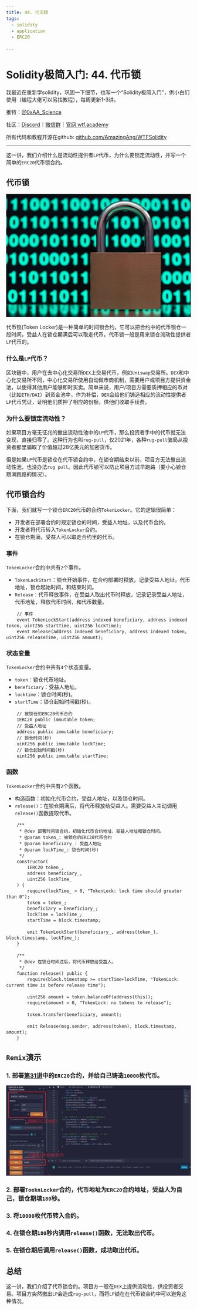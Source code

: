 ```yaml
---
title: 44. 代币锁
tags:
  - solidity
  - application
  - ERC20

---
```


# Solidity极简入门: 44. 代币锁

我最近在重新学solidity，巩固一下细节，也写一个“Solidity极简入门”，供小白们使用（编程大佬可以另找教程），每周更新1-3讲。

推特：[@0xAA_Science](https://twitter.com/0xAA_Science)

社区：[Discord](https://discord.wtf.academy)｜[微信群](https://docs.google.com/forms/d/e/1FAIpQLSe4KGT8Sh6sJ7hedQRuIYirOoZK_85miz3dw7vA1-YjodgJ-A/viewform?usp=sf_link)｜[官网 wtf.academy](https://wtf.academy)

所有代码和教程开源在github: [github.com/AmazingAng/WTFSolidity](https://github.com/AmazingAng/WTFSolidity)

-----

这一讲，我们介绍什么是流动性提供者`LP`代币，为什么要锁定流动性，并写一个简单的`ERC20`代币锁合约。

## 代币锁

![代币锁](./img/44-1.webp)

代币锁(Token Locker)是一种简单的时间锁合约，它可以把合约中的代币锁仓一段时间，受益人在锁仓期满后可以取走代币。代币锁一般是用来锁仓流动性提供者`LP`代币的。

### 什么是`LP`代币？

区块链中，用户在去中心化交易所`DEX`上交易代币，例如`Uniswap`交易所。`DEX`和中心化交易所不同，中心化交易所使用自动做市商机制，需要用户或项目方提供资金池，以使得其他用户能够即时买卖。简单来说，用户/项目方需要质押相应的币对（比如`ETH/DAI`）到资金池中，作为补偿，`DEX`会给他们铸造相应的流动性提供者`LP`代币凭证，证明他们质押了相应的份额，供他们收取手续费。


### 为什么要锁定流动性？

如果项目方毫无征兆的撤出流动性池中的`LP`代币，那么投资者手中的代币就无法变现，直接归零了。这种行为也叫`rug-pull`，仅2021年，各种`rug-pull`骗局从投资者那里骗取了价值超过28亿美元的加密货币。

但是如果`LP`代币是锁仓在代币锁合约中，在锁仓期结束以前，项目方无法撤出流动性池，也没办法`rug pull`。因此代币锁可以防止项目方过早跑路（要小心锁仓期满跑路的情况）。

## 代币锁合约

下面，我们就写一个锁仓`ERC20`代币的合约`TokenLocker`。它的逻辑很简单：

- 开发者在部署合约时规定锁仓的时间，受益人地址，以及代币合约。
- 开发者将代币转入`TokenLocker`合约。
- 在锁仓期满，受益人可以取走合约里的代币。

### 事件

`TokenLocker`合约中共有`2`个事件。

- `TokenLockStart`：锁仓开始事件，在合约部署时释放，记录受益人地址，代币地址，锁仓起始时间，和结束时间。
- `Release`：代币释放事件，在受益人取出代币时释放，记录记录受益人地址，代币地址，释放代币时间，和代币数量。

```solidity
    // 事件
    event TokenLockStart(address indexed beneficiary, address indexed token, uint256 startTime, uint256 lockTime);
    event Release(address indexed beneficiary, address indexed token, uint256 releaseTime, uint256 amount);
```

### 状态变量

`TokenLocker`合约中共有`4`个状态变量。

- `token`：锁仓代币地址。
- `beneficiary`：受益人地址。
- `locktime`：锁仓时间(秒)。
- `startTime`：锁仓起始时间戳(秒)。

```solidity
    // 被锁仓的ERC20代币合约
    IERC20 public immutable token;
    // 受益人地址
    address public immutable beneficiary;
    // 锁仓时间(秒)
    uint256 public immutable lockTime;
    // 锁仓起始时间戳(秒)
    uint256 public immutable startTime;
```
### 函数

`TokenLocker`合约中共有`2`个函数。

- 构造函数：初始化代币合约，受益人地址，以及锁仓时间。
- `release()`：在锁仓期满后，将代币释放给受益人。需要受益人主动调用`release()`函数提取代币。

```solidity
    /**
     * @dev 部署时间锁合约，初始化代币合约地址，受益人地址和锁仓时间。
     * @param token_: 被锁仓的ERC20代币合约
     * @param beneficiary_: 受益人地址
     * @param lockTime_: 锁仓时间(秒)
     */
    constructor(
        IERC20 token_,
        address beneficiary_,
        uint256 lockTime_
    ) {
        require(lockTime_ > 0, "TokenLock: lock time should greater than 0");
        token = token_;
        beneficiary = beneficiary_;
        lockTime = lockTime_;
        startTime = block.timestamp;

        emit TokenLockStart(beneficiary_, address(token_), block.timestamp, lockTime_);
    }

    /**
     * @dev 在锁仓时间过后，将代币释放给受益人。
     */
    function release() public {
        require(block.timestamp >= startTime+lockTime, "TokenLock: current time is before release time");

        uint256 amount = token.balanceOf(address(this));
        require(amount > 0, "TokenLock: no tokens to release");

        token.transfer(beneficiary, amount);

        emit Release(msg.sender, address(token), block.timestamp, amount);
    }
```

## `Remix`演示

### 1. 部署[第31讲](../31_ERC20/readme.md)中的`ERC20`合约，并给自己铸造`10000`枚代币。

![`Remix`演示](./img/44-2.jpg)

### 2. 部署`ToeknLocker`合约，代币地址为`ERC20`合约地址，受益人为自己，锁仓期填`180`秒。

### 3. 将`10000`枚代币转入合约。

### 4. 在锁仓期`180`秒内调用`release()`函数，无法取出代币。

### 5. 在锁仓期后调用`release()`函数，成功取出代币。

## 总结

这一讲，我们介绍了代币锁合约。项目方一般在`DEX`上提供流动性，供投资者交易。项目方突然撤出`LP`会造成`rug-pull`，而将`LP`锁在在代币锁合约中可以避免这种情况。
